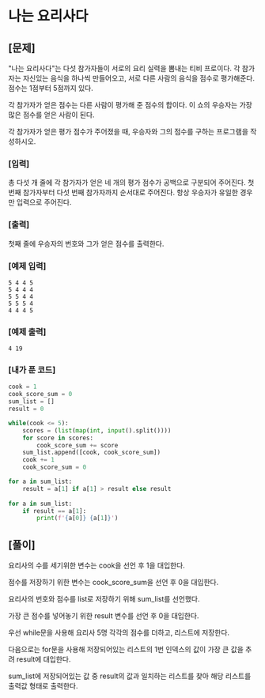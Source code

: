 # 나는 요리사다



## [문제]

"나는 요리사다"는 다섯 참가자들이 서로의 요리 실력을 뽐내는 티비 프로이다. 각 참가자는 자신있는 음식을 하나씩 만들어오고, 서로 다른 사람의 음식을 점수로 평가해준다. 점수는 1점부터 5점까지 있다.

각 참가자가 얻은 점수는 다른 사람이 평가해 준 점수의 합이다. 이 쇼의 우승자는 가장 많은 점수를 얻은 사람이 된다.

각 참가자가 얻은 평가 점수가 주어졌을 때, 우승자와 그의 점수를 구하는 프로그램을 작성하시오.



### [입력]

총 다섯 개 줄에 각 참가자가 얻은 네 개의 평가 점수가 공백으로 구분되어 주어진다. 첫 번째 참가자부터 다섯 번째 참가자까지 순서대로 주어진다. 항상 우승자가 유일한 경우만 입력으로 주어진다.



### [출력]

첫째 줄에 우승자의 번호와 그가 얻은 점수를 출력한다.



### [예제 입력]

```
5 4 4 5
5 4 4 4
5 5 4 4
5 5 5 4
4 4 4 5
```



### [예제 출력]

```
4 19
```



### [내가 푼 코드]

```python
cook = 1
cook_score_sum = 0
sum_list = []
result = 0

while(cook <= 5):
    scores = (list(map(int, input().split())))
    for score in scores:
        cook_score_sum += score
    sum_list.append([cook, cook_score_sum])
    cook += 1
    cook_score_sum = 0

for a in sum_list:
    result = a[1] if a[1] > result else result
    
for a in sum_list:
    if result == a[1]:
        print(f'{a[0]} {a[1]}')
```



## [풀이]

요리사의 수를 세기위한 변수는 cook을 선언 후 1을 대입한다.

점수를 저장하기 위한 변수는 cook_score_sum을 선언 후  0을 대입한다.

요리사의 번호와 점수를 list로 저장하기 위해 sum_list를 선언했다.

가장 큰 점수를 넣어놓기 위한 result 변수를 선언 후 0을 대입한다.



우선 while문을 사용해 요리사 5명 각각의 점수를 더하고, 리스트에 저장한다.

다음으로는 for문을 사용해 저장되어있는 리스트의 1번 인덱스의 값이 가장 큰 값을 추려 result에 대입한다.

sum_list에 저장되어있는 값 중 result의 값과 일치하는 리스트를 찾아 해당 리스트를 출력값 형태로 출력한다.